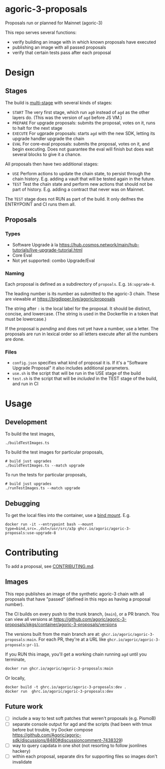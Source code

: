 # agoric-3-proposals

Proposals run or planned for Mainnet (agoric-3)

This repo serves several functions:

- verify building an image with in which known proposals have executed
- publishing an image with all passed proposals
- verify that certain tests pass after each proposal

# Design

## Stages

The build is [multi-stage](https://docs.docker.com/build/building/multi-stage/) with several kinds of stages:

- `START` The very first stage, which run `ag0` instead of `agd` as the other layers do. (This was the version of `agd` before JS VM.)
- `PREPARE` For upgrade proposals: submits the proposal, votes on it, runs to halt for the next stage
- `EXECUTE` For ugprade proposals: starts `agd` with the new SDK, letting its upgrade handler upgrade the chain
- `EVAL` For core-eval proposals: submits the proposal, votes on it, and begin executing. Does not guarantee the eval will finish but does wait several blocks to give it a chance.

All proposals then have two additional stages:

- `USE` Perform actions to update the chain state, to persist through the chain history. E.g. adding a vault that will be tested again in the future.
- `TEST` Test the chain state and perform new actions that should not be part of history. E.g. adding a contract that never was on Mainnet.

The `TEST` stage does not RUN as part of the build. It only deifnes the ENTRYPOINT and CI runs them all.

## Proposals

### Types

- Software Upgrade à la https://hub.cosmos.network/main/hub-tutorials/live-upgrade-tutorial.html
- Core Eval
- Not yet supported: combo Upgrade/Eval

### Naming

Each proposal is defined as a subdirectory of `propoals`. E.g. `16:upgrade-8`.

The leading number is its number as submitted to the agoric-3 chain. These are viewable at https://bigdipper.live/agoric/proposals

The string after `:` is the local label for the proposal. It should be distinct, concise, and lowercase. (The string is used in the Dockerfile in a token that must be lowercase.)

If the proposal is _pending_ and does not yet have a number, use a letter. The proposals are run in lexical order so all letters execute after all the numbers are done.

### Files

- `config.json` specifies what kind of proposal it is. If it's a "Software Upgrade Proposal" it also includes additional parameters.
- `use.sh` is the script that will be run in the USE stage of the build
- `test.sh` is the script that will be _included_ in the TEST stage of the build, and run in CI

# Usage

## Development

To build the test images,

```
./buildTestImages.ts
```

To build the test images for particular proposals,

```
# build just upgrades
./buildTestImages.ts --match upgrade
```

To run the tests for particular proposals,

```
# build just upgrades
./runTestImages.ts --match upgrade
```

## Debugging

To get the local files into the container, use a [bind mount](https://docs.docker.com/storage/bind-mounts/). E.g.

```
docker run -it --entrypoint bash --mount type=bind,src=.,dst=/usr/src/a3p ghcr.io/agoric/agoric-3-proposals:use-upgrade-8
```

# Contributing

To add a proposal, see [CONTRIBUTING.md](./CONTRIBUTING.md).

## Images

This repo publishes an image of the synthetic agoric-3 chain with all proposals that have "passed" (defined in this repo as having a proposal number).

The CI builds on every push to the trunk branch, (`main`), or a PR branch. You can view all versions at https://github.com/agoric/agoric-3-proposals/pkgs/container/agoric-3-proposals/versions

The versions built from the main branch are at: `ghcr.io/agoric/agoric-3-proposals:main`. For each PR, they're at a URL like `ghcr.io/agoric/agoric-3-proposals:pr-11`.

If you RUN this image, you'll get a working chain running `agd` until you terminate,

```sh
docker run ghcr.io/agoric/agoric-3-proposals:main
```

Or locally,

```
docker build -t ghrc.io/agoric/agoric-3-proposals:dev .
docker run  ghrc.io/agoric/agoric-3-proposals:dev
```

## Future work

- [ ] include a way to test soft patches that weren't proposals (e.g. PismoB)
- [ ] separate console output for agd and the scripts (had been with tmux before but trouble, try Docker compose https://github.com/Agoric/agoric-sdk/discussions/8480#discussioncomment-7438329)
- [ ] way to query capdata in one shot (not resorting to follow jsonlines hackery)
- [ ] within each proposal, separate dirs for supporting files so images don't invalidate
